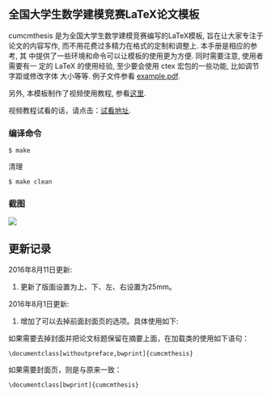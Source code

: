 
## 全国大学生数学建模竞赛LaTeX论文模板
cumcmthesis 是为全国大学生数学建模竞赛编写的LaTeX模板, 旨在让大家专注于
论文的内容写作, 而不用花费过多精力在格式的定制和调整上. 本手册是相应的参考, 其
中提供了一些环境和命令可以让模板的使用更为方便. 同时需要注意, 使用者需要有一
定的 LaTeX 的使用经验, 至少要会使用 ctex 宏包的一些功能, 比如调节字距或修改字体
大小等等. 例子文件参看 [example.pdf](https://github.com/latexstudio/CUMCMThesis/blob/master/example.pdf).

另外, 本模板制作了视频使用教程, 参看[这里](https://item.taobao.com/item.htm?spm=a1z10.1-c.w4004-3473795048.2.ZlPoPL&id=43823508044). 

视频教程试看的话，请点击：[试看地址](http://v.xue.taobao.com/learn.htm?spm=2013.1.0.0.kx3j3X&courseId=26740).

### 编译命令

    $ make

清理

    $ make clean

### 截图

![](https://github.com/latexstudio/CUMCMThesis/blob/master/screenshot.png)

## 更新记录

2016年8月11日更新:

1. 更新了版面设置为上、下、左、右设置为25mm。

2016年8月1日更新:

1.  增加了可以去掉前面封面页的选项。具体使用如下:

如果需要去掉封面并把论文标题保留在摘要上面，在加载类的使用如下语句：

    \documentclass[withoutpreface,bwprint]{cumcmthesis}

如果需要封面页，则是与原来一致：

    \documentclass[bwprint]{cumcmthesis}